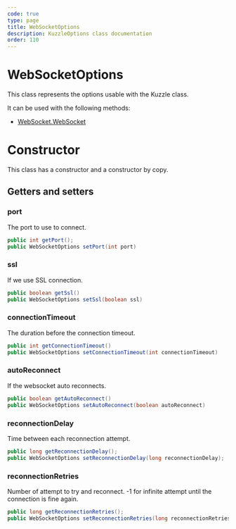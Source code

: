 ```yaml
---
code: true
type: page
title: WebSocketOptions
description: KuzzleOptions class documentation
order: 110
---
```


# WebSocketOptions

This class represents the options usable with the Kuzzle class.

It can be used with the following methods:
 - [WebSocket.WebSocket](/sdk/java/3/protocols/websocket)

# Constructor

This class has a constructor and a constructor by copy.

## Getters and setters

### port

The port to use to connect.

```java
public int getPort();
public WebSocketOptions setPort(int port)
```

### ssl

If we use SSL connection.

```java
public boolean getSsl()
public WebSocketOptions setSsl(boolean ssl)
```

### connectionTimeout

The duration before the connection timeout.

```java
public int getConnectionTimeout()
public WebSocketOptions setConnectionTimeout(int connectionTimeout)
```

### autoReconnect

If the websocket auto reconnects.

```java
public boolean getAutoReconnect()
public WebSocketOptions setAutoReconnect(boolean autoReconnect)
```

### reconnectionDelay

Time between each reconnection attempt.

```java
public long getReconnectionDelay();
public WebSocketOptions setReconnectionDelay(long reconnectionDelay);
```

### reconnectionRetries

Number of attempt to try and reconnect. -1 for infinite attempt until the connection is fine again.

```java
public long getReconnectionRetries();
public WebSocketOptions setReconnectionRetries(long reconnectionRetries);
```
